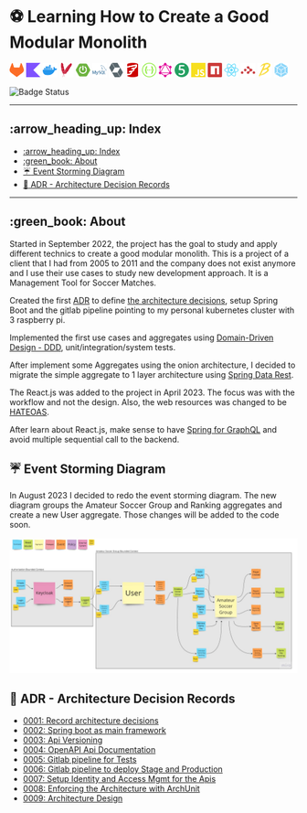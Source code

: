 # :soccer: Learning How to Create a Good Modular Monolith

[<img src="doc/icons/gitlab-color.svg" width="25px"/>](https://about.gitlab.com/)
[<img src="doc/icons/kotlin-color.svg" width="25px"/>](https://kotlinlang.org/)
[<img src="doc/icons/docker-color.svg" width="25px"/>](https://www.docker.com/)
[<img src="doc/icons/apachemaven-color.svg" width="25px"/>](https://maven.apache.org/)
[<img src="doc/icons/springboot-color.svg" width="25px"/>](https://spring.io/projects/spring-boot/)
[<img src="doc/icons/mysql-color.svg" width="25px"/>](https://www.mysql.com/)
[<img src="doc/icons/hibernate-color.svg" width="25px"/>](https://spring.io/projects/spring-data-jpa)
[<img src="doc/icons/flyway-color.svg" width="25px"/>](https://flywaydb.org/)
[<img src="doc/icons/swagger-color.svg" width="25px"/>](https://swagger.io/)
[<img src="doc/icons/graphql-color.svg" width="25px"/>](https://graphql.org/)
[<img src="doc/icons/junit5-color.svg" width="25px"/>](https://junit.org/junit5/)
[<img src="doc/icons/javascript-color.svg" width="25px"/>](https://developer.mozilla.org/en-US/docs/Web/javascript)
[<img src="doc/icons/npm-color.svg" width="25px"/>](https://www.npmjs.com/)
[<img src="doc/icons/react-color.svg" width="25px"/>](https://react.dev/)
[<img src="doc/icons/reactrouter-color.svg" width="25px"/>](https://reactrouter.com/en/main)
[<img src="doc/icons/babel-color.svg" width="25px"/>](https://babeljs.io/)
[<img src="doc/icons/webpack-color.svg" width="25px"/>](https://webpack.js.org/)

![Badge Status](https://img.shields.io/badge/STATUS-DEVELOPMENT-green)

---

## :arrow\_heading\_up: Index

- [:arrow\_heading\_up: Index](#arrowheadingup-index)
- [:green\_book: About](#greenbook-about)
- [:umbrella: Event Storming Diagram](#umbrella-event-storming-diagram)
- [:brain: ADR - Architecture Decision Records](#brain-adr---architecture-decision-records)

---

## :green\_book: About

Started in September 2022, the project has the goal to study and apply different technics to create a good modular 
monolith. This is a project of a client that I had from 2005 to 2011 and the company does not exist anymore and I use
their use cases to study new development approach. It is a Management Tool for Soccer Matches.

Created the first [ADR](https://adr.github.io/) to define [the architecture decisions](/doc/architecture/decisions),
setup Spring Boot and the gitlab pipeline pointing to my personal kubernetes cluster with 3 raspberry pi.

Implemented the first use cases and aggregates using 
[Domain-Driven Design - DDD](https://martinfowler.com/bliki/DomainDrivenDesign.html), unit/integration/system tests.

After implement some Aggregates using the onion architecture, I decided to migrate the simple aggregate to 1 layer
architecture using [Spring Data Rest](https://spring.io/projects/spring-data-rest).

The React.js was added to the project in April 2023. The focus was with the workflow and not the design. Also, the web
resources was changed to be [HATEOAS](https://spring.io/projects/spring-hateoas).

After learn about React.js, make sense to have [Spring for GraphQL](https://spring.io/projects/spring-graphql) and avoid
multiple sequential call to the backend.

## :umbrella: Event Storming Diagram

In August 2023 I decided to redo the event storming diagram. The new diagram groups the Amateur Soccer Group and Ranking
aggregates and create a new User aggregate. Those changes will be added to the code soon.

<img src="./doc/event-storming.jpg" alt="event storming diagram with two bounded context, the authorisation bounded context and the amateur soccer group bounded context.">

## :brain: ADR - Architecture Decision Records

- [0001: Record architecture decisions](doc/architecture/decisions/0001-record-architecture-decisions.md)
- [0002: Spring boot as main framework](doc/architecture/decisions/0002-spring-boot-as-main-framework.md)
- [0003: Api Versioning](doc/architecture/decisions/0003-api-versioning.md)
- [0004: OpenAPI Api Documentation](doc/architecture/decisions/0004-openapi-api-documentation.md)
- [0005: Gitlab pipeline for Tests](doc/architecture/decisions/0005-gitlab-pipeline-for-tests.md)
- [0006: Gitlab pipeline to deploy Stage and Production](doc/architecture/decisions/0006-gitlab-pipeline-to-deploy-stage-and-production.md)
- [0007: Setup Identity and Access Mgmt for the Apis](doc/architecture/decisions/0007-identity-and-access-mgmt-for-the-apis.md)
- [0008: Enforcing the Architecture with ArchUnit](doc/architecture/decisions/0008-enforcing-the-architecture-with-archunit.md)
- [0009: Architecture Design](doc/architecture/decisions/0009-architecture-design.md)